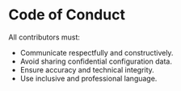 # Code of Conduct

All contributors must:
- Communicate respectfully and constructively.
- Avoid sharing confidential configuration data.
- Ensure accuracy and technical integrity.
- Use inclusive and professional language.
